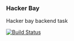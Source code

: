 ### Hacker Bay

Hacker bay backend task

[![Build Status](https://travis-ci.org/FahdJamy/hacker-bay-backend-task.svg?branch=develop)](https://travis-ci.org/FahdJamy/hacker-bay-backend-task)
